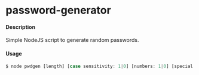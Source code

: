 # password-generator

#### Description
Simple NodeJS script to generate random passwords.

#### Usage
```js
$ node pwdgen [length] [case sensitivity: 1|0] [numbers: 1|0] [special characters: 1|0] 
```